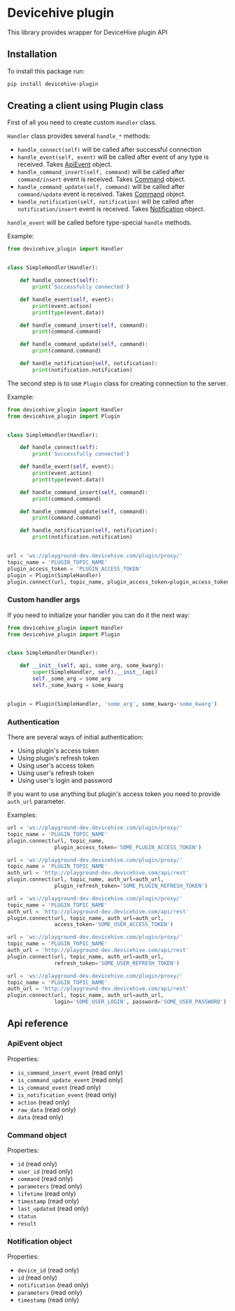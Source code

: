 # Devicehive plugin
This library provides wrapper for DeviceHive plugin API

## Installation

To install this package run:
```bash
pip install devicehive-plugin
```

## Creating a client using Plugin class

First of all you need to create custom `Handler` class.

`Handler` class provides several `handle_*` methods:
* `handle_connect(self)` will be called after successful connection
* `handle_event(self, event)` will be called after event of any type is received. Takes [ApiEvent](#apievent-object) object.
* `handle_command_insert(self, command)` will be called after `command/insert` event is received. Takes [Command](#command-object) object.
* `handle_command_update(self, command)` will be called after `command/update` event is received. Takes [Command](#command-object) object.
* `handle_notification(self, notification)` will be called after `notification/insert` event is received. Takes [Notification](#notification-object) object.

`handle_event` will be called before type-special `handle` methods.

Example:

```python
from devicehive_plugin import Handler


class SimpleHandler(Handler):

    def handle_connect(self):
        print('Successfully connected')

    def handle_event(self, event):
        print(event.action)
        print(type(event.data))

    def handle_command_insert(self, command):
        print(command.command)

    def handle_command_update(self, command):
        print(command.command)

    def handle_notification(self, notification):
        print(notification.notification)
```

The second step is to use `Plugin` class for creating connection to the server.

Example:

```python
from devicehive_plugin import Handler
from devicehive_plugin import Plugin


class SimpleHandler(Handler):

    def handle_connect(self):
        print('Successfully connected')

    def handle_event(self, event):
        print(event.action)
        print(type(event.data))

    def handle_command_insert(self, command):
        print(command.command)

    def handle_command_update(self, command):
        print(command.command)

    def handle_notification(self, notification):
        print(notification.notification)


url = 'ws://playground-dev.devicehive.com/plugin/proxy/'
topic_name = 'PLUGIN_TOPIC_NAME'
plugin_access_token = 'PLUGIN_ACCESS_TOKEN'
plugin = Plugin(SimpleHandler)
plugin.connect(url, topic_name, plugin_access_token=plugin_access_token)
```

### Custom handler args

If you need to initialize your handler you can do it the next way:

```python
from devicehive_plugin import Handler
from devicehive_plugin import Plugin


class SimpleHandler(Handler):

    def __init__(self, api, some_arg, some_kwarg):
        super(SimpleHandler, self).__init__(api)
        self._some_arg = some_arg
        self._some_kwarg = some_kwarg


plugin = Plugin(SimpleHandler, 'some_arg', some_kwarg='some_kwarg')
```

### Authentication

There are several ways of initial authentication:

* Using plugin's access token
* Using plugin's refresh token
* Using user's access token
* Using user's refresh token
* Using user's login and password

If you want to use anything but plugin's access token you need to provide `auth_url` parameter.

Examples:

```python
url = 'ws://playground-dev.devicehive.com/plugin/proxy/'
topic_name = 'PLUGIN_TOPIC_NAME'
plugin.connect(url, topic_name,
               plugin_access_token='SOME_PLUGIN_ACCESS_TOKEN')
```

```python
url = 'ws://playground-dev.devicehive.com/plugin/proxy/'
topic_name = 'PLUGIN_TOPIC_NAME'
auth_url = 'http://playground-dev.devicehive.com/api/rest'
plugin.connect(url, topic_name, auth_url=auth_url,
               plugin_refresh_token='SOME_PLUGIN_REFRESH_TOKEN')
```

```python
url = 'ws://playground-dev.devicehive.com/plugin/proxy/'
topic_name = 'PLUGIN_TOPIC_NAME'
auth_url = 'http://playground-dev.devicehive.com/api/rest'
plugin.connect(url, topic_name, auth_url=auth_url,
               access_token='SOME_USER_ACCESS_TOKEN')
```

```python
url = 'ws://playground-dev.devicehive.com/plugin/proxy/'
topic_name = 'PLUGIN_TOPIC_NAME'
auth_url = 'http://playground-dev.devicehive.com/api/rest'
plugin.connect(url, topic_name, auth_url=auth_url,
               refresh_token='SOME_USER_REFRESH_TOKEN')
```

```python
url = 'ws://playground-dev.devicehive.com/plugin/proxy/'
topic_name = 'PLUGIN_TOPIC_NAME'
auth_url = 'http://playground-dev.devicehive.com/api/rest'
plugin.connect(url, topic_name, auth_url=auth_url,
               login='SOME_USER_LOGIN', password='SOME_USER_PASSWORD')
```

## Api reference

### ApiEvent object

Properties:

* `is_command_insert_event` (read only)
* `is_command_update_event` (read only)
* `is_command_event` (read only)
* `is_notification_event` (read only)
* `action` (read only)
* `raw_data` (read only)
* `data` (read only)

### Command object

Properties:

* `id` (read only)
* `user_id` (read only)
* `command` (read only)
* `parameters` (read only)
* `lifetime` (read only)
* `timestamp` (read only)
* `last_updated` (read only)
* `status`
* `result`

### Notification object

Properties:

* `device_id` (read only)
* `id` (read only)
* `notification` (read only)
* `parameters` (read only)
* `timestamp` (read only)
